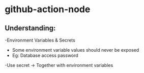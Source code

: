 # github-action-node

## Understanding:

-Environment Variables & Secrets
 
- Some environment variable values should never be exposed
- Eg: Database access password

-Use secret -> Together with environment variables